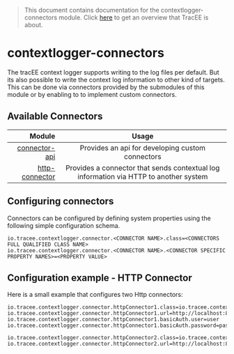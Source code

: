 > This document contains documentation for the contextlogger-connectors module. Click [here](/README.md) to get an overview that TracEE is about.

# contextlogger-connectors

The tracEE context logger supports writing to the log files per default. 
But its also possible to write the context log information to other kind of targets.
This can be done via connectors provided by the submodules of this module or by enabling to to implement custom connectors.

## Available Connectors

| Module                                                 | Usage |
|-------------------------------------------------------:|:-----:|
| [connector-api](connector-api/)        	| Provides an api for developing custom connectors |
| [http-connector](http-connector/)			| Provides a connector that sends contextual log information via HTTP to another system|


## Configuring connectors
Connectors can be configured by defining system properties using the following simple configuration schema. 

    io.tracee.contextlogger.connector.<CONNECTOR NAME>.class=<CONNECTORS FULL QUALIFIED CLASS NAME>
    io.tracee.contextlogger.connector.<CONNECTOR NAME>.<CONNECTOR SPECIFIC PROPERTY NAMES>=<PROPERTY VALUE>

## Configuration example - HTTP Connector
Here is a small example that configures two Http connectors:

    io.tracee.contextlogger.connector.httpConnector1.class=io.tracee.contextlogger.connector.http.HttpConnector
    io.tracee.contextlogger.connector.httpConnector1.url=http://localhost:8080/target
    io.tracee.contextlogger.connector.httpConnector1.basicAuth.user=user
    io.tracee.contextlogger.connector.httpConnector1.basicAuth.password=passwd
    
    io.tracee.contextlogger.connector.httpConnector2.class=io.tracee.contextlogger.connector.http.HttpConnector
    io.tracee.contextlogger.connector.httpConnector2.url=http://localhost:8090/anotherTarget
        
